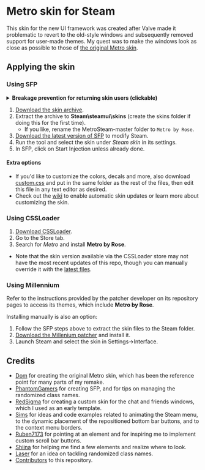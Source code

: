 # Metro skin for Steam

This skin for the new UI framework was created after Valve made it problematic to revert to the old-style windows and subsequently removed support for user-made themes.
My quest was to make the windows look as close as possible to those of [the original Metro skin](https://steamcommunity.com/groups/metroforsteam).

## Applying the skin
### Using SFP
<details>
<summary><strong>Breakage prevention for returning skin users (clickable)</strong></summary>
1. Close Steam.<br>
2. Navigate to its folder, back up and remove the clientui, skins, and steamui\css folders.
<hr>
</details>

1. [Download the skin archive](/../../archive/refs/heads/master.zip).
1. Extract the archive to **Steam\steamui\skins** (create the skins folder if doing this for the first time).
   - If you like, rename the MetroSteam-master folder to `Metro by Rose`.
1. [Download the latest version of SFP](https://github.com/PhantomGamers/SFP/releases) to modify Steam.
1. Run the tool and select the skin under *Steam skin* in its settings.
1. In SFP, click on Start Injection unless already done.

#### Extra options
- If you'd like to customize the colors, decals and more, also download [custom.css](https://raw.githubusercontent.com/RoseTheFlower/newsteamchat/master/custom.css) and put in the same folder as the rest of the files, then edit this file in any text editor as desired.
- Check out the [wiki](../../wiki) to enable automatic skin updates or learn more about customizing the skin.

### Using CSSLoader
1. [Download CSSLoader](https://deckthemes.com/download/windows).
1. Go to the Store tab.
1. Search for *Metro* and install **Metro by Rose**.
* Note that the skin version available via the CSSLoader store may not have the most recent updates of this repo, though you can manually override it with the [latest files](/../../archive/refs/heads/master.zip).

### Using Millennium
Refer to the instructions provided by the patcher developer on its repository pages to access its themes, which include **Metro by Rose**.

Installing manually is also an option:
1. Follow the SFP steps above to extract the skin files to the Steam folder.
1. [Download the Millenium patcher](https://github.com/ShadowMonster99/millennium-steam-patcher/releases) and install it.
1. Launch Steam and select the skin in Settings->Interface.

## Credits
* [Dom](https://github.com/minischetti) for creating the original Metro skin, which has been the reference point for many parts of my remake.
* [PhantomGamers](https://github.com/PhantomGamers) for creating SFP, and for tips on managing the randomized class names.
* [RedSigma](https://github.com/redsigma) for creating a custom skin for the chat and friends windows, which I used as an early template.
* [Sims](https://github.com/suchmememanyskill) for ideas and code examples related to animating the Steam menu, to the dynamic placement of the repositioned bottom bar buttons, and to the context menu borders.
* [Ruben7173](https://github.com/Ruben7173/) for pointing at an element and for inspiring me to implement custom scroll bar buttons.
* [Shiina](https://github.com/AikoMidori) for helping me find a few elements and realize where to look.
* [Laser](https://github.com/LaserFlash) for an idea on tackling randomized class names.
* [Contributors](../../graphs/contributors) to this repository.
